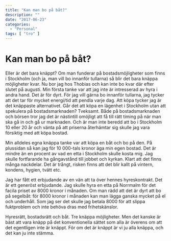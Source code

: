 ```yaml
---
title: "Kan man bo på båt?"
description: ""
date: "2017-06-23"
categories:
  - "Personal"
tags: [ "tro" ]
---
```


# Kan man bo på båt?

Eller är det bara knäppt? Om man funderar på bostadsmöjligheter som finns i Stockholm (och ja, man vill bo innanför tullarna) så blir det bara knäppa möjligheter kvar. Nu bor jag hos Thobias och kan inte bo kvar där efter slutet på augusti. Min första tanke var att jag inte är intresserad av hyra i andra hand. Det är för dyrt. För jag vill gärna bo innanför tullarna, jag tycker att det tar för mycket energi/tid att pendla varje dag. Att köpa tycker jag är det knäppaste alternativet. Går det att köpa en lägenhet i Stockholm utan att spekulera på bostadsmarknaden? Tveksamt. Både på bostadsmarknaden och börsen tror jag det är nästintill omöjligt att få till rätt timing på när man ska gå in och gå ur marknaden. Och är man inte beredd att bo i Stockholm 10 eller 20 år och vänta på att priserna återhämtar sig skulle jag vara försiktig med att köpa bostad.

Min alldeles egna knäppa tanke var att köpa en båt och bo på den. På plussidan så kan jag för 10 000-tals kronor äga min egen bostad. Det är mindre än en procent av vad en etta i Stockholm skulle kosta mig. Jag skulle fortfarande ha gångavstånd till jobbet och kyrkan. Klart att det finns många nackdelar. Det är trångt, risken finns att det blir kallt på vintern, kondens, hygien, tvätt etc.

Jag har fått ett erbjudande av en vän att ta över hennes hyreskontrakt. Det är ett generöst erbjudande. Jag skulle hyra en etta på Norrmalm för det facila priset av 8000 kronor i månaden. Om man rädd att det är dyrt att bo på segelbåt: för 8000 kronor i månaden kan man lägga ganska mycket på el och underhåll. Som jag ser det skulle jag betala 8000 för att slippa fuktproblem och inte behöva dras med frihetskänslor.

Hyresrätt, bostadsrätt och båt. Tre knäppa möjligheter. Men det kanske är bäst att vara knäpp på det konventionella sättet som alla är överens om att det egentligen inte är knäppt. För om det är knäppt är vi ju alla knäppa, och det kan ju inte stämma.